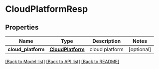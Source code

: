 # CloudPlatformResp

## Properties
Name | Type | Description | Notes
------------ | ------------- | ------------- | -------------
**cloud_platform** | [**CloudPlatform**](CloudPlatform.md) | cloud platform | [optional] 

[[Back to Model list]](../README.md#documentation-for-models) [[Back to API list]](../README.md#documentation-for-api-endpoints) [[Back to README]](../README.md)


